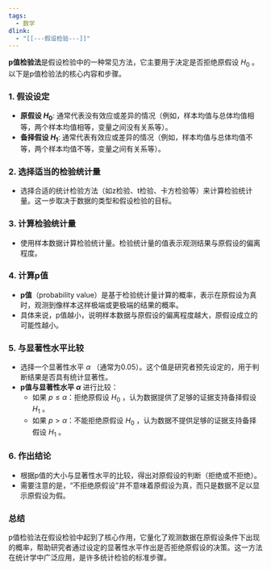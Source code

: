 ```yaml
---
tags:
  - 数学
dlink:
  - "[[---假设检验---]]"
---
```

**p值检验法**是假设检验中的一种常见方法，它主要用于决定是否拒绝原假设 $H_0$ 。以下是p值检验法的核心内容和步骤。

### 1. **假设设定**
   - **原假设 $H_0$**: 通常代表没有效应或差异的情况（例如，样本均值与总体均值相等，两个样本均值相等，变量之间没有关系等）。
   - **备择假设 $H_1$**: 通常代表有效应或差异的情况（例如，样本均值与总体均值不等，两个样本均值不等，变量之间有关系等）。

### 2. **选择适当的检验统计量**
   - 选择合适的统计检验方法（如z检验、t检验、卡方检验等）来计算检验统计量。这一步取决于数据的类型和假设检验的目标。

### 3. **计算检验统计量**
   - 使用样本数据计算检验统计量。检验统计量的值表示观测结果与原假设的偏离程度。

### 4. **计算p值**
   - **p值**（probability value）是基于检验统计量计算的概率，表示在原假设为真时，观测到像样本这样极端或更极端的结果的概率。
   - 具体来说，p值越小，说明样本数据与原假设的偏离程度越大，原假设成立的可能性越小。

### 5. **与显著性水平比较**
   - 选择一个显著性水平 $\alpha$ （通常为0.05）。这个值是研究者预先设定的，用于判断结果是否具有统计显著性。
   - **p值与显著性水平 $\alpha$** 进行比较：
     - 如果 $p \leq \alpha$：拒绝原假设 $H_0$ ，认为数据提供了足够的证据支持备择假设 $H_1$ 。
     - 如果 $p > \alpha$：不能拒绝原假设 $H_0$ ，认为数据不提供足够的证据支持备择假设 $H_1$ 。

### 6. **作出结论**
   - 根据p值的大小与显著性水平的比较，得出对原假设的判断（拒绝或不拒绝）。
   - 需要注意的是，“不拒绝原假设”并不意味着原假设为真，而只是数据不足以显示原假设为假。

### **总结**

p值检验法在假设检验中起到了核心作用，它量化了观测数据在原假设条件下出现的概率，帮助研究者通过设定的显著性水平作出是否拒绝原假设的决策。这一方法在统计学中广泛应用，是许多统计检验的标准步骤。